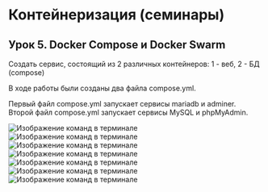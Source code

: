 # Контейнеризация (семинары) 
## Урок 5. Docker Compose и Docker Swarm
  

Cоздать сервис, состоящий из 2 различных контейнеров: 1 - веб, 2 - БД (compose)
  
В ходе работы были созданы два файла compose.yml.  

Первый файл compose.yml запускает сервисы mariadb и adminer.  
Второй файл compose.yml запускает сервисы MySQL и phpMyAdmin.  
  
<image src="Foto/scr1.png" alt="Изображение команд в терминале" caption="Изображение 1">   
<image src="Foto/scr2.png" alt="Изображение команд в терминале" caption="Изображение 1">  
<image src="Foto/scr3.png" alt="Изображение команд в терминале" caption="Изображение 1">  
<image src="Foto/scr4.png" alt="Изображение команд в терминале" caption="Изображение 1">  
<image src="Foto/scr5.png" alt="Изображение команд в терминале" caption="Изображение 1">  
<image src="Foto/scr6.png" alt="Изображение команд в терминале" caption="Изображение 1">  
<image src="Foto/scr7.png" alt="Изображение команд в терминале" caption="Изображение 1">   


